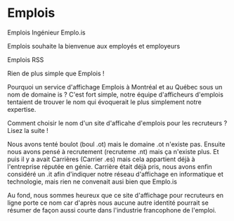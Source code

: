 # Emplois
Emplois Ingénieur Emplo.is

Emplois souhaite la bienvenue aux employés et employeurs

Emplois RSS

Rien de plus simple que Emplois !

Pourquoi un service d'affichage Emplois à Montréal et au Québec sous un nom de domaine is ? C'est fort simple, notre équipe d'afficheurs d'emplois tentaient de trouver le nom qui évoquerait le plus simplement notre expertise.

Comment choisir le nom d'un site d'afficahe d'emplois pour les recruteurs ? Lisez la suite !

Nous avons tenté boulot (boul .ot) mais le domaine .ot n'existe pas. Ensuite nous avons pensé à recrutement (recruteme .nt) mais ça n'existe plus. Et puis il y a avait Carrières (Carrier .es) mais cela appartient déjà à l'entreprise réputée en génie. Carrière était déjà pris, nous avons enfin considéré un .it afin d'indiquer notre réseau d'affichage en informatique et technologie, mais rien ne convenait ausi bien que Emplo.is

Au fond, nous sommes heureux que ce site d'affichage pour recruteurs en ligne porte ce nom car d'après nous aucune autre identité pourrait se résumer de façon aussi courte dans l'industrie francophone de l'emploi.
